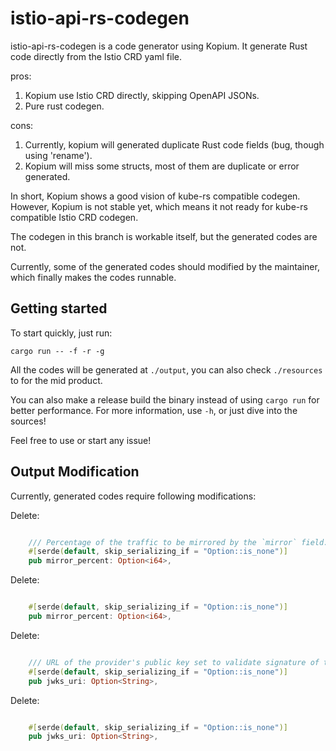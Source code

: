 # istio-api-rs-codegen

istio-api-rs-codegen is a code generator using Kopium. It generate Rust code directly from the Istio CRD yaml file.

pros:
1. Kopium use Istio CRD directly, skipping OpenAPI JSONs.
2. Pure rust codegen.

cons:
1. Currently, kopium will generated duplicate Rust code fields (bug, though using 'rename').
2. Kopium will miss some structs, most of them are duplicate or error generated.

In short, Kopium shows a good vision of kube-rs compatible codegen. However, Kopium is not stable yet, which means it not ready for kube-rs compatible Istio CRD codegen.

The codegen in this branch is workable itself, but the generated codes are not. 

Currently, some of the generated codes should modified by the maintainer, which finally makes the codes runnable.

## Getting started

To start quickly, just run:

```shell
cargo run -- -f -r -g
```

All the codes will be generated at `./output`, you can also check `./resources` to for the mid product.

You can also make a release build the binary instead of using `cargo run` for better performance. For more information, use `-h`, or just dive into the sources!

Feel free to use or start any issue!

## Output Modification

Currently, generated codes require following modifications:


Delete:

```rust

    /// Percentage of the traffic to be mirrored by the `mirror` field.
    #[serde(default, skip_serializing_if = "Option::is_none")]
    pub mirror_percent: Option<i64>,
```

Delete:

```rust

    #[serde(default, skip_serializing_if = "Option::is_none")]
    pub mirror_percent: Option<i64>,
```

Delete:

```rust

    /// URL of the provider's public key set to validate signature of the JWT.
    #[serde(default, skip_serializing_if = "Option::is_none")]
    pub jwks_uri: Option<String>,
```

Delete:

```rust

    #[serde(default, skip_serializing_if = "Option::is_none")]
    pub jwks_uri: Option<String>,
```